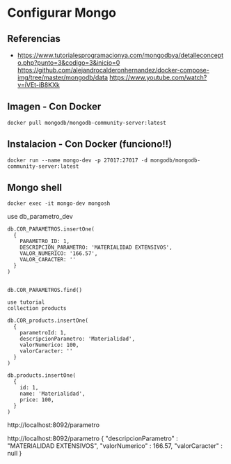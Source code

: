 # Configurar Mongo
## Referencias

* https://www.tutorialesprogramacionya.com/mongodbya/detalleconcepto.php?punto=3&codigo=3&inicio=0
https://github.com/alejandrocalderonhernandez/docker-compose-img/tree/master/mongodb/data
https://www.youtube.com/watch?v=iVEt-iB8KXk

## Imagen - Con Docker
```
docker pull mongodb/mongodb-community-server:latest
```

## Instalacion - Con Docker (funciono!!)
```
docker run --name mongo-dev -p 27017:27017 -d mongodb/mongodb-community-server:latest
```

## Mongo shell
```
docker exec -it mongo-dev mongosh
```
use db_parametro_dev
```
db.COR_PARAMETROS.insertOne(
  {
    PARAMETRO_ID: 1,  
    DESCRIPCION_PARAMETRO: 'MATERIALIDAD EXTENSIVOS',
    VALOR_NUMERICO: '166.57',
    VALOR_CARACTER: ''
  }
)


db.COR_PARAMETROS.find()

use tutorial
collection products

db.COR_products.insertOne(
  {
    parametroId: 1,  
    descripcionParametro: 'Materialidad',
    valorNumerico: 100,
    valorCaracter: ''
  }
)

db.products.insertOne(
  {
    id: 1,  
    name: 'Materialidad',
    price: 100,
  }
)
```

http://localhost:8092/parametro

http://localhost:8092/parametro
{
	"descripcionParametro" : "MATERIALIDAD EXTENSIVOS",
	"valorNumerico" : 166.57,
	"valorCaracter" : null
}